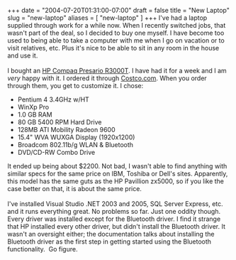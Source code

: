 +++
date = "2004-07-20T01:31:00-07:00"
draft = false
title = "New Laptop"
slug = "new-laptop"
aliases = [
	"new-laptop"
]
+++
I've had a laptop supplied through work for a while now. When I recently switched jobs, that wasn't part of the deal, so I decided to buy one myself. I have become too used to being able to take a computer with me when I go on vacation or to visit relatives, etc. Plus it's nice to be able to sit in any room in the house and use it.<br /> <br /> I bought an <a target="_blank" href="http://www.shopping.hp.com/webapp/shopping/computer_series.do?storeName=computer_store&amp;category=notebooks/compaq_presario&amp;series_name=R3000Td_series&amp;catLevel=2&amp;tab_switch=true&amp;tab=specs">HP Compaq Presario R3000T</a>. I have had it for a week and I am <i>very </i>happy with it. I ordered it through <a target="_blank" href="http://www.costco.com">Costco.com</a>. When you order through them, you get to customize it. I chose:<br /> <ul> <li>Pentium 4 3.4GHz w/HT</li> <li>WinXp Pro</li> <li>1.0 GB RAM</li> <li>80 GB 5400 RPM Hard Drive</li> <li>128MB ATI Mobility Radeon 9600</li> <li>15.4" WVA WUXGA Display (1920x1200)</li> <li>Broadcom 802.11b/g WLAN &amp; Bluetooth</li> <li>DVD/CD-RW Combo Drive</li> </ul>It ended up being about $2200. Not bad, I wasn't able to find anything with similar specs for the same price on IBM, Toshiba or Dell's sites. Apparently, this model has the same guts as the HP Pavillion zx5000, so if you like the case better on that, it is about the same price.<br /> <br /> I've installed Visual Studio .NET 2003 and 2005, SQL Server Express, etc. and it runs everything great. No problems so far. Just one oddity though. Every driver was installed except for the Bluetooth driver. I find it strange that HP installed every other driver, but didn't install the Bluetooth driver. It wasn't an oversight either; the documentation talks about installing the Bluetooth driver as the first step in getting started using the Bluetooth functionality.&nbsp; Go figure.<br /> <br />